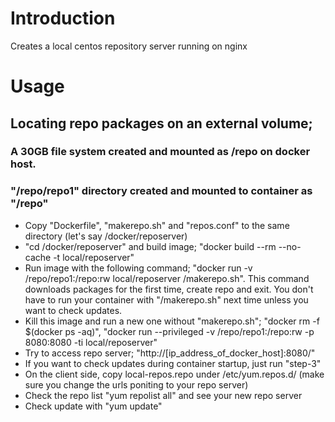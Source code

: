 # Introduction

Creates a local centos repository server running on nginx

# Usage

##  Locating repo packages on an external volume;
### A 30GB file system created and mounted as /repo on docker host.
### "/repo/repo1" directory created and mounted to container as "/repo"

* Copy "Dockerfile", "makerepo.sh" and "repos.conf" to the same directory (let's say /docker/reposerver)
* "cd /docker/reposerver" and build image; "docker build --rm --no-cache -t local/reposerver"
* Run image with the following command; "docker run -v /repo/repo1:/repo:rw local/reposerver /makerepo.sh". This command downloads packages for the first time, create repo and exit. You don't have to run your container with "/makerepo.sh" next time unless you want to check updates.
* Kill this image and run a new one without "makerepo.sh"; "docker rm -f $(docker ps -aq)", "docker run --privileged -v /repo/repo1:/repo:rw -p 8080:8080 -ti   local/reposerver"
* Try to access repo server; "http://[ip_address_of_docker_host]:8080/"
* If you want to check updates during container startup, just run "step-3"
* On the client side, copy local-repos.repo under /etc/yum.repos.d/ (make sure you change the urls poniting to your repo server)
* Check the repo list "yum repolist all" and see your new repo server
* Check update with "yum update"
